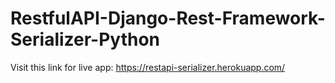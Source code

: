 # RestfulAPI-Django-Rest-Framework-Serializer-Python

Visit this link for live app: https://restapi-serializer.herokuapp.com/
